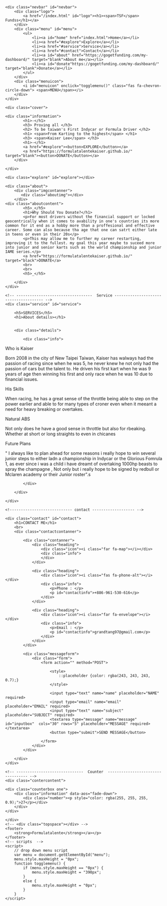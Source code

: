 <!DOCTYPE html>
<html lang="en">
<head>
 
  <meta charset="UTF-8">
  <meta name="viewport" content="width=device-width, initial-scale=1.0">
  <link rel="stylesheet" href="style.css">
  <title>"Once something is a passion, the motivation is there."</title>
</head>
</head>
<body>

    <div class="nevbar" id="nevbar">
        <div class="logo">
            <a href="/index.html" id="logo"><h1><span>TSF</span> Fundss</h1></a>
        </div>
        <div class="menu" id="menu">
            <ul>
                <li><a id="home" href="index.html">Home</a></li>
                <li><a href="#explore">Explore</a></li>
                <li><a href="#service">Service</a></li>
                <li><a href="#contact">Contact</a></li>
                <li><a id="about" href="https://gogetfunding.com/my-dashboard/" target="blank">About me</a></li>
                <li><a id="donate"https://gogetfunding.com/my-dashboard/" target="blank">Donate</a></li>
            </ul>
        </div>
        <div class="menuicon">
            <i id="menuicon" onclick="togglemenu()" class="fas fa-chevron-circle-down"> <span>MENU</span></i>
        </div>
    </div>

    <div class="cover">

    <div class="information">
            <h1>-</h1>
            <h3> Proving all </h3>
            <h2> To be taiwan's First Indycar or Formula Driver </h2>
            <h1> <span>From Karting to the highest</span> </h1>
            <h3> <span>Kaiser Lee</span> </h3>
            <h1>-</h1>
            <a href="#explore"><button>EXPLORE</button></a>
            <a href="https://formulatalentekaiser.github.io/" target="blank"><button>DONATE</button></a>
        </div>

    </div>

    <div class="explore" id="explore"></div>

    <div class="about">
        <div class="imgcontanner">
           <div class="aboutimg"></div>
        </div>
    <div class="aboutcontent">
            <h5>_</h5>
            <h1>Why Should You Donate?</h1>
            <p>For most drivers without the financial support or locked geocentrically when it comes to avability in one's countries its more common for it end as a hobby more than a proffesional and effective career. Some can also because tha age that one can satrt either late in teens or even in their 20s</p>
            <p>This may allow me to further my career restarting, improving it to the fullest. my goal this year maybe to suceed more into junior and senior karts such as the world championship and junior IAME series.</p>
            <a href="https://formulatalentekaiser.github.io/" target="black">DONATE</a>
            <br>
            <br>
            <h5>_</h5>

        </div>
    </div>

    <!-- ----------------------------------  Service -------------------------------------- -->
    <div class="service" id="service">

        <h5>SERVICES</h5>
        <h1>About details></h1>
        

        <div class="details">

            <div class="info">

<div class="logo"><i class="fas fa-book-reader"></i></div>
                <p id="head">Who is Kaiser</p>
                <p>Born 2008 in the city of New Taipei Taiwan, Kaiser has walways had the passion of racing since when he was 5, he never knew he not only had the passion of cars but the talent to. He driven his first kart when he was 9 years of age then winning his first and only race when he was 10 due to financial issues.</p>
             </div>
             <div class="info" data-aos="fade-up">
            

<div class="logo"><i class="fas fa-book-open"></i></div>
                <p id="head">His Skills</p>
                <p>When racing, he has a great sense of the throttle being able to step on the power earlier and able to for many types of croner even when it meeant a need for heavy breaking or overtakes.</p>
            </div>

<div class="logo"><i class="fas fa-book-open"></i></div>
                <p id="head">Natural ABS </p>
                <p>Not only does he have a good sense in throttle but also for rbeaking. Whether at short or long straights to even in chicanes</p>
            </div>
            <div class="info" data-aos="fade-up">

<div class="logo"><i class="fas fa-book-open"></i></div>
                <p id="head">Future Plans </p>
                <p>" I always like to plan ahead for some reasons i really hope to win several junior steps to either ladn a championship in Indycar or the Glorious Fomrula 1, as ever since i was a child i have dreamt of overtaking 1000hp beasts to spray the champagne , Not only but i really hope to be signed by redbull or Mclaren academy or their Junior roster".s</p>
            </div>
            <div class="info" data-aos="fade-up">
            
            </div>

        </div>

    </div>

</div>

    <!---------------------------- contact ------------------- -->

    <div class="contact" id="contact">
        <h1>CONTACT ME</h1>
        <br>
        <div class="contactcontanner">

            <div class="contanner">
                <div class="heading">
                    <div class="icon"><i class="far fa-map"></i></div>
                    <div class="info">
                    </div>
                </div>

                <div class="heading">
                    <div class="icon"><i class="fas fa-phone-alt"></i></div>
                    <div class="info">
                        <p>Phone : </p>
                        <p id="contactinfo">+886-961-530-616</p>
                    </div>
                </div>

                <div class="heading">
                    <div class="icon"><i class="far fa-envelope"></i></div>
                    <div class="info">
                        <p>Email : </p>
                        <p id="contactinfo">grandtang97@gmail.com</p>
                    </div>
                </div>
            </div>

            <div class="messageform">
                <div class="form">
                    <form action="" method="POST">

                        <style>
                            ::placeholder {color: rgba(243, 243, 243, 0.7);}
                        </style>

                        <input type="text" name="name" placeholder="NAME" required>
                        <input type="email" name="email" placeholder="EMAIL" required>
                        <input type="text" name="subject" placeholder="SUBJECT" required>
                        <textarea type="message" name="message" id="inputbox"  cols="30" rows="5" placeholder="MESSAGE" required></textarea>
                        <button type="submit">SEND MESSAGE</button>

                    </form>
                </div>
            </div>

        </div>          
    </div>

    <!-- ------------------------------  Counter  ---------------------------------- -->
    <div class="contercontent">

    <div class="counterbox one">
        <div class="information" data-aos="fade-down">
            <div class="number"><p style="color: rgba(255, 255, 255, 0.9);">27</p></div> 
        </div>
    </div>

    </div>
    <!-- <div class="topspace"></div> -->
    <footer>
        <strong>Formulatalente</strong></a></p>
    </footer>
    <!-- scripts  -->
    <script>
        // drop down menu script
        var menu = document.getElementById("menu");
        menu.style.maxHeight = "0px";
        function togglemenu() {
            if (menu.style.maxHeight == "0px") {
                menu.style.maxHeight = "390px";
            }
            else {
                menu.style.maxHeight = "0px";
            }
        }
    </script>

</body>
</html>
